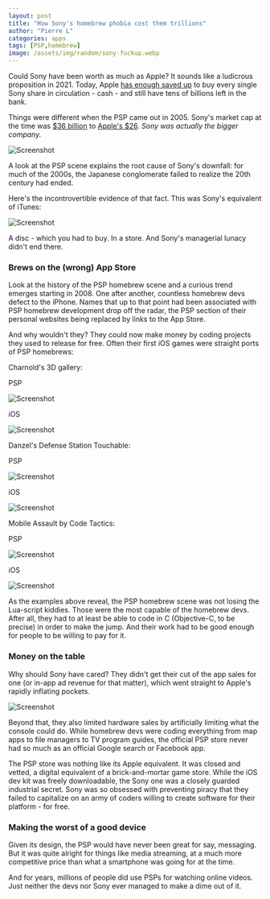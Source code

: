 ```yaml
---
layout: post
title: "How Sony's homebrew phobia cost them trillions"
author: "Pierre L"
categories: apps
tags: [PSP,homebrew]
image: /assets/img/random/sony-fuckup.webp
---
```


Could Sony have been worth as much as Apple? It sounds like a ludicrous proposition in 2021. Today, Apple [has enough saved up](https://www.investors.com/etfs-and-funds/sectors/sp500-every-american-apple-has-more-cash-than-anyone/) to buy every single Sony share in circulation - cash - and still have tens of billions left in the bank.

Things were different when the PSP came out in 2005. Sony's market cap at the time was [$36 billion](https://companiesmarketcap.com/sony/marketcap/) to [Apple's $26](https://companiesmarketcap.com/apple/marketcap/). *Sony was actually the bigger company.* 

![Screenshot](https://github.com/PSP-Archive/PSP-Archive.github.io/raw/gh-pages/assets/img/random/economist-snoy.webp)

A look at the PSP scene explains the root cause of Sony's downfall: for much of the 2000s, the Japanese conglomerate failed to realize the 20th century had ended. 

Here's the incontrovertible evidence of that fact. This was Sony's equivalent of iTunes:

![Screenshot](https://github.com/PSP-Archive/PSP-Archive.github.io/raw/gh-pages/assets/img/random/psp-mediamanagerpro.webp)

A disc - which you had to buy. In a store. And Sony's managerial lunacy didn't end there.

### Brews on the (wrong) App Store ###

Look at the history of the PSP homebrew scene and a curious trend emerges starting in 2008. One after another, countless homebrew devs defect to the iPhone. Names that up to that point had been associated with PSP homebrew development drop off the radar, the PSP section of their personal websites being replaced by links to the App Store. 

And why wouldn't they? They could now make money by coding projects they used to release for free. Often their first iOS games were straight ports of PSP homebrews:

Charnold's 3D gallery:

PSP

![Screenshot](https://github.com/PSP-Archive/PSP-Archive.github.io/raw/gh-pages/assets/img/snaps/DE2.webp)

iOS

![Screenshot](https://github.com/PSP-Archive/PSP-Archive.github.io/raw/gh-pages/assets/img/random/charnold.webp)

Danzel's Defense Station Touchable:

PSP

![Screenshot](https://github.com/PSP-Archive/PSP-Archive.github.io/raw/gh-pages/assets/img/snaps/defense-station-portable.webp)

iOS

![Screenshot](https://github.com/PSP-Archive/PSP-Archive.github.io/raw/gh-pages/assets/img/random/danzel.webp)

Mobile Assault by Code Tactics:

PSP

![Screenshot](https://github.com/PSP-Archive/PSP-Archive.github.io/raw/gh-pages/assets/img/snaps/mobile-assault.webp)

iOS

![Screenshot](https://github.com/PSP-Archive/PSP-Archive.github.io/raw/gh-pages/assets/img/random/mobile-assault-ios.webp)

As the examples above reveal, the PSP homebrew scene was not losing the Lua-script kiddies. Those were the most capable of the homebrew devs. After all, they had to at least be able to code in C (Objective-C, to be precise) in order to make the jump. And their work had to be good enough for people to be willing to pay for it.

### Money on the table ###

Why should Sony have cared? They didn't get their cut of the app sales for one (or in-app ad revenue for that matter), which went straight to Apple's rapidly inflating pockets. 

![Screenshot](https://github.com/PSP-Archive/PSP-Archive.github.io/raw/gh-pages/assets/img/random/app-store-revenue.webp)

Beyond that, they also limited hardware sales by artificially limiting what the console could do. While homebrew devs were coding everything from map apps to file managers to TV program guides, the official PSP store never had so much as an official Google search or Facebook app. 

The PSP store was nothing like its Apple equivalent. It was closed and vetted, a digital equivalent of a brick-and-mortar game store. While the iOS dev kit was freely downloadable, the Sony one was a closely guarded industrial secret. Sony was so obsessed with preventing piracy that they failed to capitalize on an army of coders willing to create software for their platform - for free. 

### Making the worst of a good device ###

Given its design, the PSP would have never been great for say, messaging. But it was quite alright for things like media streaming, at a much more competitive price than what a smartphone was going for at the time. 

And for years, millions of people did use PSPs for watching online videos. Just neither the devs nor Sony ever managed to make a dime out of it. 
